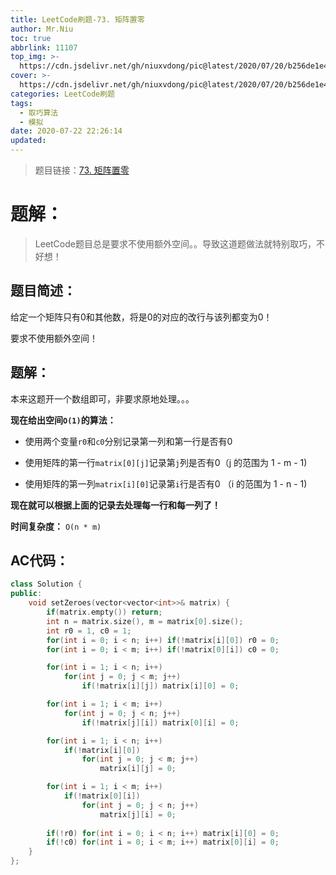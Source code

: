 ```yaml
---
title: LeetCode刷题-73. 矩阵置零
author: Mr.Niu
toc: true
abbrlink: 11107
top_img: >-
  https://cdn.jsdelivr.net/gh/niuxvdong/pic@latest/2020/07/20/b256de1e46e3a3fc0746be4ecd589fa9.png
cover: >-
  https://cdn.jsdelivr.net/gh/niuxvdong/pic@latest/2020/07/20/b256de1e46e3a3fc0746be4ecd589fa9.png
categories: LeetCode刷题
tags:
  - 取巧算法
  - 模拟
date: 2020-07-22 22:26:14
updated:
---
```






















> 题目链接：[73. 矩阵置零]( https://leetcode-cn.com/problems/set-matrix-zeroes/)



# 题解：



> LeetCode题目总是要求不使用额外空间。。导致这道题做法就特别取巧，不好想！



## 题目简述：



给定一个矩阵只有0和其他数，将是0的对应的改行与该列都变为0！

要求不使用额外空间！

## 题解：

本来这题开一个数组即可，非要求原地处理。。。

**现在给出空间`O(1)`的算法：**

- 使用两个变量`r0`和`c0`分别记录第一列和第一行是否有0

- 使用矩阵的第一行`matrix[0][j]`记录第`j`列是否有0（j 的范围为 1 - m - 1)
- 使用矩阵的第一列`matrix[i][0]`记录第`i`行是否有0 （i 的范围为 1 - n - 1)

**现在就可以根据上面的记录去处理每一行和每一列了！**



**时间复杂度：** `O(n * m)`

## AC代码：



```c++
class Solution {
public:
    void setZeroes(vector<vector<int>>& matrix) {
        if(matrix.empty()) return;
        int n = matrix.size(), m = matrix[0].size();
        int r0 = 1, c0 = 1;
        for(int i = 0; i < n; i++) if(!matrix[i][0]) r0 = 0;
        for(int i = 0; i < m; i++) if(!matrix[0][i]) c0 = 0;

        for(int i = 1; i < n; i++)
            for(int j = 0; j < m; j++)
                if(!matrix[i][j]) matrix[i][0] = 0;

        for(int i = 1; i < m; i++)
            for(int j = 0; j < n; j++)
                if(!matrix[j][i]) matrix[0][i] = 0;

        for(int i = 1; i < n; i++)
            if(!matrix[i][0])
                for(int j = 0; j < m; j++)
                    matrix[i][j] = 0;

        for(int i = 1; i < m; i++)
            if(!matrix[0][i])
                for(int j = 0; j < n; j++)
                    matrix[j][i] = 0;
        
        if(!r0) for(int i = 0; i < n; i++) matrix[i][0] = 0;
        if(!c0) for(int i = 0; i < m; i++) matrix[0][i] = 0;
    }
};
```



